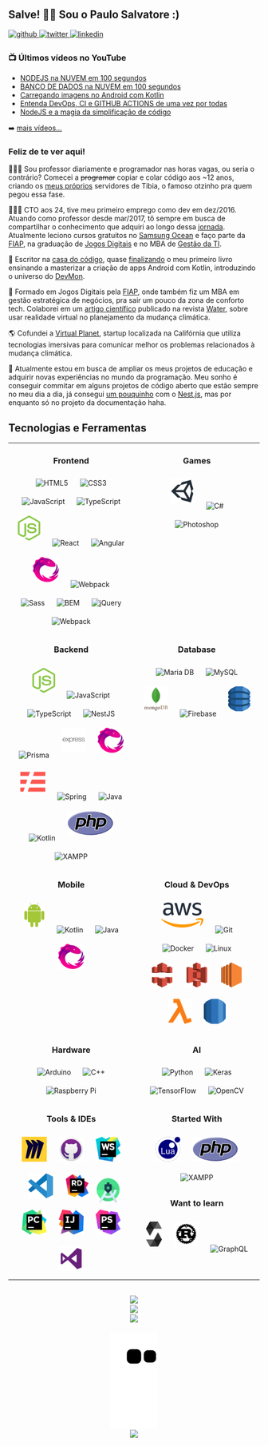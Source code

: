 ## Salve! 👋🏻 Sou o Paulo Salvatore :)

<a href="https://github.com/paulosalvatore" target="_blank">
<img src=https://img.shields.io/badge/github-%2324292e.svg?&style=for-the-badge&logo=github&logoColor=white alt=github style="margin-bottom: 5px;" />
</a>
<a href="https://twitter.com/paulosalvatoree" target="_blank">
<img src=https://img.shields.io/badge/twitter-%2300acee.svg?&style=for-the-badge&logo=twitter&logoColor=white alt=twitter style="margin-bottom: 5px;" />
</a>
<a href="https://linkedin.com/in/salvatorepaulo" target="_blank">
<img src=https://img.shields.io/badge/linkedin-%231E77B5.svg?&style=for-the-badge&logo=linkedin&logoColor=white alt=linkedin style="margin-bottom: 5px;" />
</a>


### 📺 Últimos vídeos no YouTube

<!-- YOUTUBE:START -->
- [NODEJS na NUVEM em 100 segundos](https://www.youtube.com/watch?v=QmafNuP9e_8)
- [BANCO DE DADOS na NUVEM em 100 segundos](https://www.youtube.com/watch?v=Z84HYnPf2TA)
- [Carregando imagens no Android com Kotlin](https://www.youtube.com/watch?v=5FJLyFbTsZQ)
- [Entenda DevOps, CI e GITHUB ACTIONS de uma vez por todas](https://www.youtube.com/watch?v=W_Fhjmsq7hU)
- [NodeJS e a magia da simplificação de código](https://www.youtube.com/watch?v=-XprBdSKLmA)
<!-- YOUTUBE:END -->

➡️ [mais vídeos...](https://youtube.com/PauloSalvatore)


<!-- BIO:START -->

### Feliz de te ver aqui!

👨🏼‍🏫 Sou professor diariamente e programador nas horas vagas, ou seria o contrário? Comecei a ~~programar~~ copiar
e colar código aos ~12 anos, criando os [meus próprios](https://github.com/paulosalvatore/maruim_server)
servidores de Tibia, o famoso otzinho pra quem pegou essa fase.

👨🏼‍💻 CTO aos 24, tive meu primeiro emprego como dev em dez/2016. Atuando como professor desde mar/2017, tô sempre em busca de compartilhar
o conhecimento que adquiri ao longo dessa [jornada](https://www.linkedin.com/in/salvatorepaulo/details/experience/).
Atualmente leciono cursos gratuitos no [Samsung Ocean](https://oceanbrasil.com/) e faço parte da [FIAP](https://www.fiap.com.br/), na graduação
de [Jogos Digitais](https://www.fiap.com.br/graduacao/tecnologo/jogos-digitais/) e no MBA de [Gestão da TI](https://www.fiap.com.br/mba/mba-em-gestao-da-tecnologia-da-informacao/).

📙 Escritor na [casa do código](https://www.casadocodigo.com.br/),
quase [finalizando](https://github.com/FabricaDeSinapse/livro-android-casa-do-codigo) o meu primeiro livro ensinando a
masterizar a criação de apps Android com Kotlin, introduzindo o universo
do [DevMon](https://fabricadesinapse.github.io/DevMon/).

🏫 Formado em Jogos Digitais pela [FIAP](https://www.fiap.com.br/), onde também fiz um MBA em gestão estratégica de negócios, pra sair um pouco da zona de
conforto tech. Colaborei em um [artigo científico](https://www.mdpi.com/2073-4441/13/9/1142) publicado na
revista [Water](https://www.mdpi.com/), sobre usar realidade virtual no planejamento da mudança climática.

🌎 Cofundei a [Virtual Planet](https://virtualplanet.tech/), startup localizada na Califórnia que utiliza tecnologias
imersivas para comunicar melhor os problemas relacionados à mudança climática.

🔮 Atualmente estou em busca de ampliar os meus projetos de educação e adquirir novas experiências no mundo da programação.
Meu sonho é conseguir commitar em alguns projetos de código aberto que estão sempre no meu dia a dia, já
consegui [um pouquinho](https://github.com/nestjs/docs.nestjs.com/pulls?q=is%3Apr+is%3Aclosed+author%3Apaulosalvatore)
com o [Nest.js](https://nestjs.com/), mas por enquanto só no projeto da documentação haha.

<!-- BIO:END -->


<!-- SKILLSET:START -->

## Tecnologias e Ferramentas

<table>

<tr>
<td align="center" width="50%" valign="top">

### Frontend

<img style="margin: 10px" src="https://profilinator.rishav.dev/skills-assets/html5-original-wordmark.svg" alt="HTML5" title="HTML5" height="50" />
<img style="margin: 10px" src="https://profilinator.rishav.dev/skills-assets/css3-original-wordmark.svg" alt="CSS3" title="CSS3" height="50" />
<img style="margin: 10px" src="https://profilinator.rishav.dev/skills-assets/javascript-original.svg" alt="JavaScript" title="JavaScript" height="50" />
<img style="margin: 10px" src="https://profilinator.rishav.dev/skills-assets/typescript-original.svg" alt="TypeScript" title="TypeScript" height="50" />
<img style="margin: 10px" src="assets/nodejs.svg" alt="Node.js" title="Node.js" height="50" />
<img style="margin: 10px" src="https://profilinator.rishav.dev/skills-assets/react-original-wordmark.svg" alt="React" title="React" height="50" />
<img style="margin: 10px" src="https://profilinator.rishav.dev/skills-assets/angularjs-original.svg" alt="Angular" title="Angular" height="50" />
<img style="margin: 10px" src="assets/reactivex.svg" alt="ReactiveX" title="ReactiveX" height="50" />
<img style="margin: 10px" src="https://profilinator.rishav.dev/skills-assets/webpack-original.svg" alt="Webpack" title="Webpack" height="50" />
<img style="margin: 10px" src="https://profilinator.rishav.dev/skills-assets/sass-original.svg" alt="Sass" title="Sass" height="50" />
<img style="margin: 10px" src="https://profilinator.rishav.dev/skills-assets/bem.svg" alt="BEM" title="BEM" height="50" />
<img style="margin: 10px" src="https://profilinator.rishav.dev/skills-assets/jquery.png" alt="jQuery" title="jQuery" height="50" />
<img style="margin: 10px" src="https://profilinator.rishav.dev/skills-assets/webpack-original.svg" alt="Webpack" title="Webpack" height="50" />

</td>
<td align="center" valign="top">

### Games

<img style="margin: 10px" src="assets/unity.svg" alt="Unity" title="Unity" height="50" /> 
<img style="margin: 10px" src="https://profilinator.rishav.dev/skills-assets/csharp-original.svg" alt="C#" title="C#" height="50" />
<img style="margin: 10px" src="https://profilinator.rishav.dev/skills-assets/photoshop-plain.svg" alt="Photoshop" title="Photoshop" height="50" />

</td>
</tr>

<tr>
<td align="center" valign="top">

### Backend

<img style="margin: 10px" src="assets/nodejs.svg" alt="Node.js" title="Node.js" height="50" />
<img style="margin: 10px" src="https://profilinator.rishav.dev/skills-assets/javascript-original.svg" alt="JavaScript" title="JavaScript" height="50" />
<img style="margin: 10px" src="https://profilinator.rishav.dev/skills-assets/typescript-original.svg" alt="TypeScript" title="TypeScript" height="50" />
<img style="margin: 10px" src="https://profilinator.rishav.dev/skills-assets/nestjs.svg" alt="NestJS" title="NestJS" height="50" />
<img style="margin: 10px" src="https://profilinator.rishav.dev/skills-assets/prisma.png" alt="Prisma" title="Prisma" height="50" />
<img style="margin: 10px" src="assets/express.svg" alt="Express.js" title="Express.js" height="50" />
<img style="margin: 10px" src="assets/reactivex.svg" alt="ReactiveX" title="ReactiveX" height="50" />
<img style="margin: 10px" src="assets/serverless.svg" alt="Serverless" title="Serverless" height="50" />
<img style="margin: 10px" src="https://profilinator.rishav.dev/skills-assets/springio-icon.svg" alt="Spring" title="Spring" height="50" />
<img style="margin: 10px" src="https://profilinator.rishav.dev/skills-assets/java-original-wordmark.svg" alt="Java" title="Java" height="50" />
<img style="margin: 10px" src="https://profilinator.rishav.dev/skills-assets/kotlinlang-icon.svg" alt="Kotlin" title="Kotlin" height="50" />
<img style="margin: 10px" src="assets/php.svg" alt="PHP" title="PHP" height="50" />
<img style="margin: 10px" src="https://profilinator.rishav.dev/skills-assets/xampp.png" alt="XAMPP" title="XAMPP" height="50" />

</td>
<td align="center" valign="top">

### Database

<img style="margin: 10px" src="https://profilinator.rishav.dev/skills-assets/mariadb.png" alt="Maria DB" title="Maria DB" height="50" />
<img style="margin: 10px" src="https://profilinator.rishav.dev/skills-assets/mysql-original-wordmark.svg" alt="MySQL" title="MySQL" height="50" />
<img style="margin: 10px" src="assets/mongodb.svg" alt="MongoDB" title="MongoDB" height="50" />
<img style="margin: 10px" src="https://profilinator.rishav.dev/skills-assets/firebase.png" alt="Firebase" title="Firebase" height="50" />
<img style="margin: 10px" src="assets/aws-dynamodb.svg" alt="DynamoDB" title="DynamoDB" height="50" />

</td>
</tr>

<tr>
<td align="center" valign="top">

### Mobile

<img style="margin: 10px" src="assets/android.svg" alt="Android" title="Android" height="50" />
<img style="margin: 10px" src="https://profilinator.rishav.dev/skills-assets/kotlinlang-icon.svg" alt="Kotlin" title="Kotlin" height="50" />
<img style="margin: 10px" src="https://profilinator.rishav.dev/skills-assets/java-original-wordmark.svg" alt="Java" title="Java" height="50" />
<img style="margin: 10px" src="assets/reactivex.svg" alt="ReactiveX" title="ReactiveX" height="50" />

</td>
<td align="center" valign="top">

### Cloud & DevOps

<img style="margin: 10px" src="assets/aws.svg" alt="AWS" title="AWS" height="50" />
<img style="margin: 10px" src="https://profilinator.rishav.dev/skills-assets/git-scm-icon.svg" alt="Git" title="Git" height="50" />
<img style="margin: 10px" src="https://profilinator.rishav.dev/skills-assets/docker-original-wordmark.svg" alt="Docker" title="Docker" height="50" />
<img style="margin: 10px" src="https://profilinator.rishav.dev/skills-assets/linux-original.svg" alt="Linux" title="Linux" height="50" /> <br />
<img style="margin: 10px" src="assets/aws-cloudfront.svg" alt="AWS CloudFront" title="AWS CloudFront" height="50" />
<img style="margin: 10px" src="assets/aws-s3.svg" alt="AWS S3" title="AWS S3" height="50" />
<img style="margin: 10px" src="assets/aws-ec2.svg" alt="AWS EC2" title="AWS EC2" height="50" />
<img style="margin: 10px" src="assets/aws-lambda.svg" alt="AWS Lambda" title="AWS Lambda" height="50" />
<img style="margin: 10px" src="assets/aws-rds.svg" alt="AWS RDS" title="AWS RDS" height="50" />

</td>
</tr>

<tr>
<td align="center" valign="top">

### Hardware

<img style="margin: 10px" src="https://profilinator.rishav.dev/skills-assets/arduino.png" alt="Arduino" title="Arduino" height="50" />
<img style="margin: 10px" src="https://profilinator.rishav.dev/skills-assets/cplusplus-original.svg" alt="C++" title="C++" height="50" />
<img style="margin: 10px" src="https://profilinator.rishav.dev/skills-assets/raspberrypi.png" alt="Raspberry Pi" title="Raspberry Pi" height="50" />

</td>
<td align="center" valign="top">

### AI

<img style="margin: 10px" src="https://profilinator.rishav.dev/skills-assets/python-original.svg" alt="Python" title="Python" height="50" />
<img style="margin: 10px" src="https://profilinator.rishav.dev/skills-assets/keras.png" alt="Keras" title="Keras" height="50" />
<img style="margin: 10px" src="https://profilinator.rishav.dev/skills-assets/tensorflow-icon.svg" alt="TensorFlow" title="TensorFlow" height="50" />
<img style="margin: 10px" src="https://profilinator.rishav.dev/skills-assets/opencv-icon.svg" alt="OpenCV" title="OpenCV" height="50" />

</td>
</tr>

<tr>
<td align="center" valign="top">

### Tools & IDEs

<img style="margin: 10px" src="assets/miro.svg" alt="Miro" title="Miro" height="50" />
<img style="margin: 10px" src="assets/github-desktop.svg" alt="GitHub Desktop" title="GitHub Desktop" height="50" />
<img style="margin: 10px" src="assets/jetbrains-webstorm.svg" alt="WebStorm" title="WebStorm" height="50" />
<img style="margin: 10px" src="assets/visual-studio-code.svg" alt="Visual Studio Code" title="Visual Studio Code" height="50" />
<img style="margin: 10px" src="assets/jetbrains-rider.svg" alt="Rider" title="Rider" height="50" />
<img src="assets/android-studio.svg" alt="Android Studio" title="Android Studio" height="50" />
<br />
<img style="margin: 10px" src="assets/jetbrains-pycharm.svg" alt="PyCharm" title="PyCharm" height="50" />
<img style="margin: 10px" src="assets/jetbrains-intellij-idea.svg" alt="IntelliJ IDEA" title="IntelliJ IDEA" height="50" />
<img style="margin: 10px" src="assets/jetbrains-phpstorm.svg" alt="PHPStorm" title="PHPStorm" height="50" />
<img style="margin: 10px" src="assets/visual-studio.svg" alt="Visual Studio" title="Visual Studio" height="50" />

</td>
<td align="center" valign="top">

### Started With

<img style="margin: 10px" src="assets/lua.svg" alt="Lua" title="Lua" height="50" />
<img style="margin: 10px" src="assets/php.svg" alt="PHP" title="PHP" height="50" />
<img style="margin: 10px" src="https://profilinator.rishav.dev/skills-assets/xampp.png" alt="XAMPP" title="XAMPP" height="50" />


### Want to learn

<img style="margin: 10px" src="assets/solidity.svg" alt="Solidity" title="Solidity" height="50" />
<img style="margin: 10px" src="assets/rust.svg" alt="Rust" title="Rust" height="50" />
<img style="margin: 10px" src="https://profilinator.rishav.dev/skills-assets/graphql.png" alt="GraphQL" title="GraphQL" height="50" />

</td>
</tr>

</table>

<br/>

<!-- SKILLSET:END -->


<!-- STATS:START -->

<div align="center">
    <img src="https://github-readme-stats.vercel.app/api?username=paulosalvatore&theme=dracula&?theme=dark&show_icons=true%count_private=true&include_all_commits=true" />
</div>
<div align="center">
    <img src="https://github-readme-streak-stats.herokuapp.com?user=paulosalvatore&theme=dracula&date_format=M%20j%5B%2C%20Y%5D" />
</div>
<div align="center">
    <img src="https://github-readme-stats.vercel.app/api/top-langs/?username=paulosalvatore&show_icons=true&langs_count=10&layout=compact&theme=dracula&count_private=true&hide=shaderlab,rpc,glsl,hlsl,cmake,asp" />
</div>

<!-- STATS:END -->

<br />

<!-- CONTRIBUTION:START -->

<div align="center">
    <img src="https://raw.githubusercontent.com/paulosalvatore/paulosalvatore/output/github-snake.svg" alt="Contribution Graph" />
</div>

<!-- CONTRIBUTION:END -->


<!-- VIEW-COUNT:START -->

<div align="center">
    <img src="https://komarev.com/ghpvc/?username=paulosalvatore&&style=flat-square" />
</div>

<!-- VIEW-COUNT:END -->
